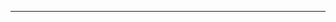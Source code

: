 <!--
CO_OP_TRANSLATOR_METADATA:
{
  "original_hash": "5bda4f2cfb3f11d2ced64f37350d8be5",
  "translation_date": "2025-08-28T20:35:16+00:00",
  "source_file": "README.md",
  "language_code": "uk"
}
-->


---

